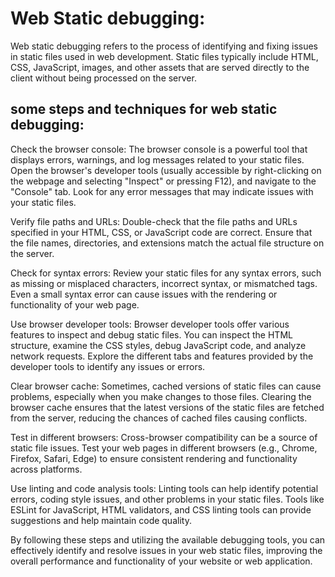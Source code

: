 # Web Static debugging:
Web static debugging refers to the process of identifying and fixing issues in static files used in web development. Static files typically include HTML, CSS, JavaScript, images, and other assets that are served directly to the client without being processed on the server.

## some steps and techniques for web static debugging:

Check the browser console: The browser console is a powerful tool that displays errors, warnings, and log messages related to your static files. Open the browser's developer tools (usually accessible by right-clicking on the webpage and selecting "Inspect" or pressing F12), and navigate to the "Console" tab. Look for any error messages that may indicate issues with your static files.

Verify file paths and URLs: Double-check that the file paths and URLs specified in your HTML, CSS, or JavaScript code are correct. Ensure that the file names, directories, and extensions match the actual file structure on the server.

Check for syntax errors: Review your static files for any syntax errors, such as missing or misplaced characters, incorrect syntax, or mismatched tags. Even a small syntax error can cause issues with the rendering or functionality of your web page.

Use browser developer tools: Browser developer tools offer various features to inspect and debug static files. You can inspect the HTML structure, examine the CSS styles, debug JavaScript code, and analyze network requests. Explore the different tabs and features provided by the developer tools to identify any issues or errors.

Clear browser cache: Sometimes, cached versions of static files can cause problems, especially when you make changes to those files. Clearing the browser cache ensures that the latest versions of the static files are fetched from the server, reducing the chances of cached files causing conflicts.

Test in different browsers: Cross-browser compatibility can be a source of static file issues. Test your web pages in different browsers (e.g., Chrome, Firefox, Safari, Edge) to ensure consistent rendering and functionality across platforms.

Use linting and code analysis tools: Linting tools can help identify potential errors, coding style issues, and other problems in your static files. Tools like ESLint for JavaScript, HTML validators, and CSS linting tools can provide suggestions and help maintain code quality.

By following these steps and utilizing the available debugging tools, you can effectively identify and resolve issues in your web static files, improving the overall performance and functionality of your website or web application.